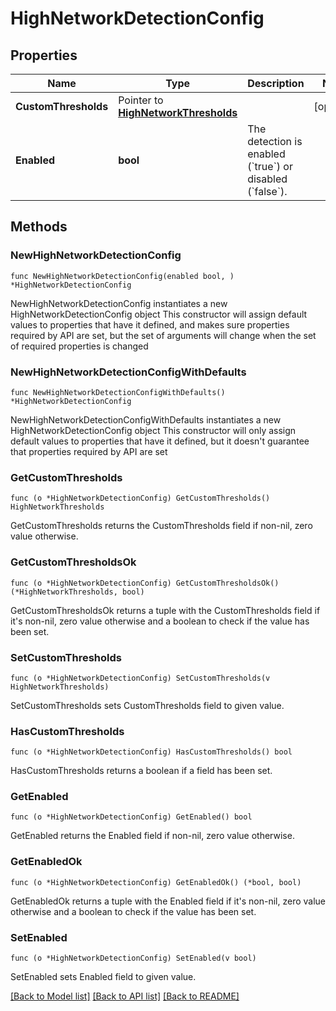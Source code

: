 # HighNetworkDetectionConfig

## Properties

Name | Type | Description | Notes
------------ | ------------- | ------------- | -------------
**CustomThresholds** | Pointer to [**HighNetworkThresholds**](HighNetworkThresholds.md) |  | [optional] 
**Enabled** | **bool** | The detection is enabled (&#x60;true&#x60;) or disabled (&#x60;false&#x60;). | 

## Methods

### NewHighNetworkDetectionConfig

`func NewHighNetworkDetectionConfig(enabled bool, ) *HighNetworkDetectionConfig`

NewHighNetworkDetectionConfig instantiates a new HighNetworkDetectionConfig object
This constructor will assign default values to properties that have it defined,
and makes sure properties required by API are set, but the set of arguments
will change when the set of required properties is changed

### NewHighNetworkDetectionConfigWithDefaults

`func NewHighNetworkDetectionConfigWithDefaults() *HighNetworkDetectionConfig`

NewHighNetworkDetectionConfigWithDefaults instantiates a new HighNetworkDetectionConfig object
This constructor will only assign default values to properties that have it defined,
but it doesn't guarantee that properties required by API are set

### GetCustomThresholds

`func (o *HighNetworkDetectionConfig) GetCustomThresholds() HighNetworkThresholds`

GetCustomThresholds returns the CustomThresholds field if non-nil, zero value otherwise.

### GetCustomThresholdsOk

`func (o *HighNetworkDetectionConfig) GetCustomThresholdsOk() (*HighNetworkThresholds, bool)`

GetCustomThresholdsOk returns a tuple with the CustomThresholds field if it's non-nil, zero value otherwise
and a boolean to check if the value has been set.

### SetCustomThresholds

`func (o *HighNetworkDetectionConfig) SetCustomThresholds(v HighNetworkThresholds)`

SetCustomThresholds sets CustomThresholds field to given value.

### HasCustomThresholds

`func (o *HighNetworkDetectionConfig) HasCustomThresholds() bool`

HasCustomThresholds returns a boolean if a field has been set.

### GetEnabled

`func (o *HighNetworkDetectionConfig) GetEnabled() bool`

GetEnabled returns the Enabled field if non-nil, zero value otherwise.

### GetEnabledOk

`func (o *HighNetworkDetectionConfig) GetEnabledOk() (*bool, bool)`

GetEnabledOk returns a tuple with the Enabled field if it's non-nil, zero value otherwise
and a boolean to check if the value has been set.

### SetEnabled

`func (o *HighNetworkDetectionConfig) SetEnabled(v bool)`

SetEnabled sets Enabled field to given value.



[[Back to Model list]](../README.md#documentation-for-models) [[Back to API list]](../README.md#documentation-for-api-endpoints) [[Back to README]](../README.md)


